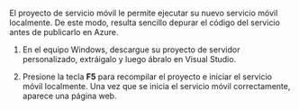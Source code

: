 

El proyecto de servicio móvil le permite ejecutar su nuevo servicio móvil localmente. De este modo, resulta sencillo depurar el código del servicio antes de publicarlo en Azure.

1. En el equipo Windows, descargue su proyecto de servidor personalizado, extráigalo y luego ábralo en Visual Studio.

2. Presione la tecla **F5** para recompilar el proyecto e iniciar el servicio móvil localmente. Una vez que se inicia el servicio móvil correctamente, aparece una página web.

<!---HONumber=July15_HO1-->